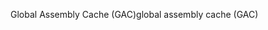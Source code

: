 <span data-ttu-id="9b211-101">Global Assembly Cache (GAC)</span><span class="sxs-lookup"><span data-stu-id="9b211-101">global assembly cache (GAC)</span></span>